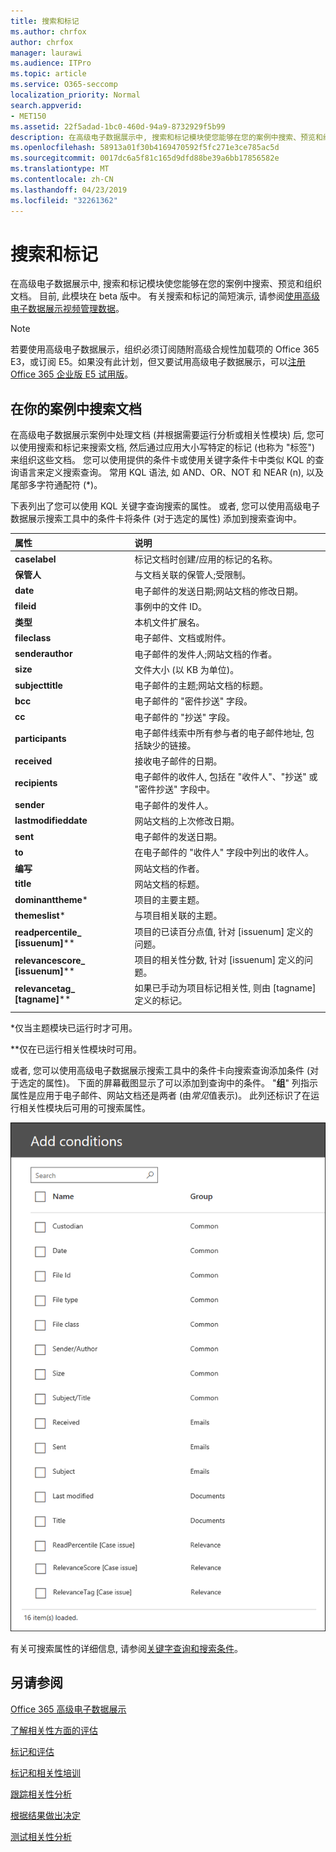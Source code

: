 ```yaml
---
title: 搜索和标记
ms.author: chrfox
author: chrfox
manager: laurawi
ms.audience: ITPro
ms.topic: article
ms.service: O365-seccomp
localization_priority: Normal
search.appverid:
- MET150
ms.assetid: 22f5adad-1bc0-460d-94a9-8732929f5b99
description: 在高级电子数据展示中, 搜索和标记模块使您能够在您的案例中搜索、预览和组织文档。 目前, 此模块在 beta 版中。
ms.openlocfilehash: 58913a01f30b4169470592f5fc271e3ce785ac5d
ms.sourcegitcommit: 0017dc6a5f81c165d9dfd88be39a6bb17856582e
ms.translationtype: MT
ms.contentlocale: zh-CN
ms.lasthandoff: 04/23/2019
ms.locfileid: "32261362"
---
```

# <a name="search-and-tagging"></a>搜索和标记

在高级电子数据展示中, 搜索和标记模块使您能够在您的案例中搜索、预览和组织文档。 目前, 此模块在 beta 版中。 有关搜索和标记的简短演示, 请参阅[使用高级电子数据展示视频管理数据](https://www.youtube.com/watch?v=VaPYL3DHP6I)。

> [!NOTE]
> 若要使用高级电子数据展示，组织必须订阅随附高级合规性加载项的 Office 365 E3，或订阅 E5。如果没有此计划，但又要试用高级电子数据展示，可以[注册 Office 365 企业版 E5 试用版](https://go.microsoft.com/fwlink/p/?LinkID=698279)。 
  
## <a name="search-the-documents-in-your-case"></a>在你的案例中搜索文档

在高级电子数据展示案例中处理文档 (并根据需要运行分析或相关性模块) 后, 您可以使用搜索和标记来搜索文档, 然后通过应用大小写特定的标记 (也称为 "标签") 来组织这些文档。 您可以使用提供的条件卡或使用关键字条件卡中类似 KQL 的查询语言来定义搜索查询。 常用 KQL 语法, 如 AND、OR、NOT 和 NEAR (n), 以及尾部多字符通配符 (*)。 

下表列出了您可以使用 KQL 关键字查询搜索的属性。 或者, 您可以使用高级电子数据展示搜索工具中的条件卡将条件 (对于选定的属性) 添加到搜索查询中。

|**属性**|**说明**|
|:-----|:-----|
|**caselabel** <br/> | 标记文档时创建/应用的标记的名称。 <br/> |
|**保管人** <br/> | 与文档关联的保管人;受限制。 <br/> |
|**date** <br/> | 电子邮件的发送日期;网站文档的修改日期。 <br/> |
|**fileid** <br/> | 事例中的文件 ID。 <br/> |
|**类型** <br/> | 本机文件扩展名。 <br/> |
|**fileclass** <br/> | 电子邮件、文档或附件。 <br/> |
|**senderauthor** <br/> | 电子邮件的发件人;网站文档的作者。 <br/> |
|**size** <br/> | 文件大小 (以 KB 为单位)。 <br/> |
|**subjecttitle** <br/> | 电子邮件的主题;网站文档的标题。 <br/> |
|**bcc** <br/> | 电子邮件的 "密件抄送" 字段。 <br/> |
|**cc** <br/> | 电子邮件的 "抄送" 字段。 <br/> |
|**participants** <br/> | 电子邮件线索中所有参与者的电子邮件地址, 包括缺少的链接。 <br/> |
|**received** <br/> | 接收电子邮件的日期。 <br/> |
|**recipients** <br/> | 电子邮件的收件人, 包括在 "收件人"、"抄送" 或 "密件抄送" 字段中。 <br/> |
|**sender** <br/> | 电子邮件的发件人。 <br/> |
|**lastmodifieddate** <br/> | 网站文档的上次修改日期。 <br/> |
|**sent** <br/> | 电子邮件的发送日期。 <br/> |
|**to** <br/> | 在电子邮件的 "收件人" 字段中列出的收件人。 <br/> |
|**编写** <br/> | 网站文档的作者。 <br/> |
|**title** <br/> | 网站文档的标题。 <br/> |
|**dominanttheme**\* <br/> | 项目的主要主题。 <br/> |
|**themeslist**\* <br/> | 与项目相关联的主题。 <br/> |
|**readpercentile_ [issuenum]**\*\* <br/> | 项目的已读百分点值, 针对 [issuenum] 定义的问题。 <br/> |
|**relevancescore_ [issuenum]**\*\* <br/> | 项目的相关性分数, 针对 [issuenum] 定义的问题。 <br/> |
|**relevancetag_ [tagname]**\*\* <br/> | 如果已手动为项目标记相关性, 则由 [tagname] 定义的标记。 <br/> |
|||

\*仅当主题模块已运行时才可用。

\*\*仅在已运行相关性模块时可用。

或者, 您可以使用高级电子数据展示搜索工具中的条件卡向搜索查询添加条件 (对于选定的属性)。 下面的屏幕截图显示了可以添加到查询中的条件。 "**组**" 列指示属性是应用于电子邮件、网站文档还是两者 (由*常见*值表示)。 此列还标识了在运行相关性模块后可用的可搜索属性。

![高级电子数据展示搜索工具中的搜索条件](media/AeDSearchConditions.png)

有关可搜索属性的详细信息, 请参阅[关键字查询和搜索条件](keyword-queries-and-search-conditions.md)。
  
## <a name="see-also"></a>另请参阅

[Office 365 高级电子数据展示](office-365-advanced-ediscovery.md)
  
[了解相关性方面的评估](assessment-in-relevance-in-advanced-ediscovery.md)
  
[标记和评估](tagging-and-assessment-in-advanced-ediscovery.md)
  
[标记和相关性培训](tagging-and-relevance-training-in-advanced-ediscovery.md)
  
[跟踪相关性分析](track-relevance-analysis-in-advanced-ediscovery.md)
  
[根据结果做出决定](decision-based-on-the-results-in-advanced-ediscovery.md)
  
[测试相关性分析](test-relevance-analysis-in-advanced-ediscovery.md)

